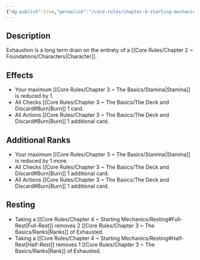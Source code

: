 ```yaml
---
{"dg-publish":true,"permalink":"/core-rules/chapter-4-starting-mechanics/condition-list/exhausted/"}
---
```


## Description
Exhaustion is a long term drain on the entirety of a [[Core Rules/Chapter 2 ~ Foundations/Characters\|Character]].
## Effects
- Your maximum [[Core Rules/Chapter 3 ~ The Basics/Stamina\|Stamina]] is reduced by 1.
- All Checks [[Core Rules/Chapter 3 ~ The Basics/The Deck and Discard#Burn\|Burn]] 1 card.
- All Actions [[Core Rules/Chapter 3 ~ The Basics/The Deck and Discard#Burn\|Burn]] 1 additional card.
## Additional Ranks
- Your maximum [[Core Rules/Chapter 3 ~ The Basics/Stamina\|Stamina]] is reduced by 1 more.
- All Checks [[Core Rules/Chapter 3 ~ The Basics/The Deck and Discard#Burn\|Burn]] 1 additional card.
- All Actions [[Core Rules/Chapter 3 ~ The Basics/The Deck and Discard#Burn\|Burn]] 1 additional card.
## Resting
- Taking a [[Core Rules/Chapter 4 ~ Starting Mechanics/Resting#Full-Rest\|Full-Rest]] removes 2 [[Core Rules/Chapter 3 ~ The Basics/Ranks\|Ranks]] of Exhausted.
- Taking a [[Core Rules/Chapter 4 ~ Starting Mechanics/Resting#Half-Rest\|Half-Rest]] removes 1 [[Core Rules/Chapter 3 ~ The Basics/Ranks\|Rank]] of Exhausted.